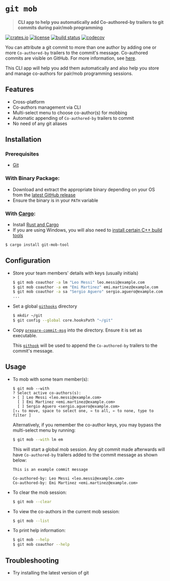 # `git mob`

> **CLI app to help you automatically add Co-authored-by trailers to git commits during pair/mob programming**

[![crates.io](https://img.shields.io/crates/v/git-mob-tool?style=round)](https://crates.io/crates/git-mob-tool)
[![license](https://img.shields.io/badge/license-MIT-blue?style=round)](LICENSE-MIT)
[![build status](https://github.com/mubashwer/git-mob/actions/workflows/build.yml/badge.svg)](https://github.com/Mubashwer/git-mob/actions/workflows/build.yml)
[![codecov](https://codecov.io/gh/Mubashwer/git-mob/branch/main/graph/badge.svg?token=R522R7NZH4)](https://codecov.io/gh/Mubashwer/git-mob)


You can attribute a git commit to more than one author by adding one or more `Co-authored-by` trailers to the commit's message. Co-authored commits are visible on GitHub. For more information, see [here](https://docs.github.com/en/pull-requests/committing-changes-to-your-project/creating-and-editing-commits/creating-a-commit-with-multiple-authors).

This CLI app will help you add them automatically and also help you store and manage co-authors for pair/mob programming sessions.

## Features

- Cross-platform
- Co-authors management via CLI
- Multi-select menu to choose co-author(s) for mobbing
- Automatic appending of `Co-authored-by` trailers to commit
- No need of any git aliases

## Installation

### Prerequisites
- [Git](https://git-scm.com/book/en/v2/Getting-Started-Installing-Git)

### With Binary Package:

- Download and extract the appropriate binary depending on your OS from the [latest GitHub release](https://github.com/Mubashwer/git-mob/releases/latest)
- Ensure the binary is in your `PATH` variable


### With [Cargo](https://crates.io/crates/git-mob-tool):

- Install [Rust and Cargo](https://www.rust-lang.org/tools/install)
- If you are using Windows, you will also need to [install certain C++ build tools](https://learn.microsoft.com/en-us/windows/dev-environment/rust/setup#install-visual-studio-recommended-or-the-microsoft-c-build-tools)

```sh
$ cargo install git-mob-tool
```

## Configuration

- Store your team members' details with keys (usually initials)

  ```sh
  $ git mob coauthor -a lm "Leo Messi" leo.messi@example.com
  $ git mob coauthor -a em "Emi Martinez" emi.martinez@example.com
  $ git mob coauthor -a sa "Sergio Aguero" sergio.aguero@example.com
  ...
  ```

- Set a global [`githooks`](https://git-scm.com/docs/githooks) directory

  ```sh
  $ mkdir ~/git
  $ git config --global core.hooksPath "~/git"
  ```

- Copy [`prepare-commit-msg`](./prepare-commit-msg) into the directory. Ensure it is set as executable.

  This [`githook`](https://git-scm.com/docs/githooks#_prepare_commit_msg) will be used to append the `Co-authored-by` trailers to the commit's message.

## Usage

- To mob with some team member(s):

  ```
  $ git mob --with
  ? Select active co-authors(s):
  > [ ] Leo Messi <leo.messi@example.com>
    [ ] Emi Martinez <emi.martinez@example.com>
    [ ] Sergio Aguero <sergio.aguero@example.com>
  [↑↓ to move, space to select one, → to all, ← to none, type to filter ]
  ```

  Alternatively, if you remember the co-author keys, you may bypass the multi-select menu by running:

  ```sh
  $ git mob --with lm em
  ```

  This will start a global mob session. Any git commit made afterwards will have `Co-authored-by` trailers added to the commit message as shown below:

  ```
  This is an example commit message

  Co-authored-by: Leo Messi <leo.messi@example.com>
  Co-authored-by: Emi Martinez <emi.martinez@example.com>
  ```

- To clear the mob session:

  ```sh
  $ git mob --clear
  ```

- To view the co-authors in the current mob session:

  ```sh
  $ git mob --list
  ```

- To print help information:
  ```sh
  $ git mob --help
  $ git mob coauthor --help
  ```

## Troubleshooting

- Try installing the latest version of git
